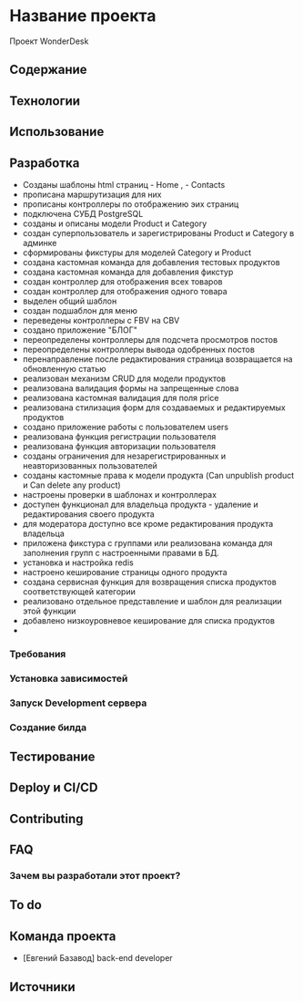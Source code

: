# Название проекта
Проект WonderDesk

## Содержание

## Технологии

## Использование


## Разработка
- Созданы шаблоны html страниц - Home , - Contacts 
- прописана маршрутизация для них 
- прописаны контроллеры по отображению эих страниц
- подключена СУБД PostgreSQL
- созданы и описаны  модели Product и Category 
- создан суперпользователь и зарегистрированы Product и Category  в админке 
- сформированы фикстуры для моделей Category и Product
- создана кастомная команда для добавления тестовых продуктов
- создана кастомная команда для добавления фикстур
- создан контроллер для отображения всех товаров 
- создан контроллер для отображения одного товара 
- выделен общий шаблон 
- создан подшаблон для меню 
- переведены контроллеры с FBV на CBV
- создано приложение "БЛОГ"
- переопределены контроллеры для подсчета просмотров постов
- переопределены контроллеры вывода одобренных постов
- перенаправление после редактирования страница возвращается  на обновленную статью
- реализован механизм CRUD для модели продуктов
- реализована валидация формы на запрещенные слова
- реализована кастомная валидация для поля price
- реализована стилизация форм для создаваемых и редактируемых продуктов
- создано приложение работы с пользователем users
- реализована функция регистрации пользователя 
- реализована функция авторизации пользователя
- созданы ограничения для незарегистрированных и неавторизованных пользователей
- созданы кастомные права к модели продукта (Can unpublish product и Can delete any product)
- настроены проверки в шаблонах и контроллерах
- доступен функционал для владельца продукта - удаление и редактирования своего продукта
- для модератора доступно все кроме редактирования продукта владельца
- приложена фикстура с группами или реализована команда для заполнения групп с настроенными правами в БД.
- установка и настройка redis
- настроено кеширование страницы одного продукта
- создана сервисная функция для возвращения списка продуктов соответствующей категории
- реализовано отдельное представление и шаблон для реализации этой функции
- добавлено низкоуровневое кеширование для списка продуктов
- 

### Требования


### Установка зависимостей


### Запуск Development сервера


### Создание билда


## Тестирование


## Deploy и CI/CD


## Contributing

## FAQ 

### Зачем вы разработали этот проект?


## To do

## Команда проекта

- [Евгений Базавод]  back-end developer

## Источники
